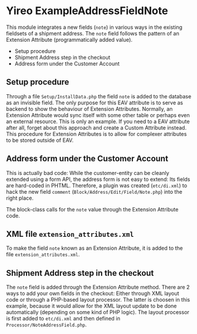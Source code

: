 # Yireo ExampleAddressFieldNote
This module integrates a new fields (`note`) in various ways in the existing fieldsets of a shipment address. The `note` field follows the pattern of an Extension Attribute (programmatically added value).

- Setup procedure
- Shipment Address step in the checkout
- Address form under the Customer Account

## Setup procedure
Through a file `Setup/InstallData.php` the field `note` is added to the database as an invisible field. The only purpose for this EAV attribute is to serve as backend to show the behaviour of Extension Attributes. Normally, an Extension Attribute would sync itself with some other table or perhaps even an external resource. This is only an example. If you need to a EAV attribute after all, forget about this approach and create a Custom Attribute instead. This procedure for Extension Attributes is to allow for complexer attributes to be stored outside of EAV.

## Address form under the Customer Account
This is actually bad code: While the customer-entity can be cleanly extended using a form API, the address form is not easy to extend: Its fields are hard-coded in PHTML. Therefore, a plugin was created (`etc/di.xml`) to hack the new field `comment` (`Block/Address/Edit/Field/Note.php`) into the right place. 

The block-class calls for the `note` value through the Extension Attribute code.

## XML file `extension_attributes.xml`
 To make the field `note` known as an Extension Attribute, it is added to the file `extension_attributes.xml`.

## Shipment Address step in the checkout
The `note` field is added through the Extension Attribute method. There are 2 ways to add your own fields in the checkout: Either through XML layout code or through a PHP-based layout processor. The latter is choosen in this example, because it would allow for the XML layout update to be done automatically (depending on some kind of PHP logic). The layout processor is first added to `etc/di.xml` and then defined in `Processor/NoteAddressField.php`.
